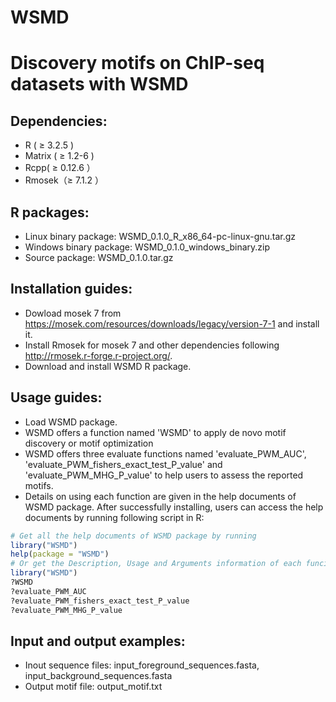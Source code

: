 # WSMD
Discovery motifs on ChIP-seq datasets with WSMD
=================================================

Dependencies:
-------
  * R ( ≥ 3.2.5 )
  * Matrix ( ≥ 1.2-6 )
  * Rcpp( ≥ 0.12.6 ）
  * Rmosek（≥ 7.1.2 ）

R packages:
-------------------------
  * Linux binary package: WSMD_0.1.0_R_x86_64-pc-linux-gnu.tar.gz
  * Windows binary package: WSMD_0.1.0_windows_binary.zip
  * Source package: WSMD_0.1.0.tar.gz
  
Installation guides:
-------------------------
  * Dowload mosek 7 from https://mosek.com/resources/downloads/legacy/version-7-1 and install it.
  * Install Rmosek for mosek 7 and other dependencies following http://rmosek.r-forge.r-project.org/.
  * Download and install WSMD R package.
    
Usage guides:
-------------------------
  * Load WSMD package.
  * WSMD offers a function named 'WSMD' to apply de novo motif discovery or motif optimization
  * WSMD offers three evaluate functions named 'evaluate_PWM_AUC', 'evaluate_PWM_fishers_exact_test_P_value' and 'evaluate_PWM_MHG_P_value' to help users to assess the reported motifs.
  * Details on using each function are given in the help documents of WSMD package. After successfully installing, users can access the help documents by running following script in R:

```r
# Get all the help documents of WSMD package by running
library("WSMD")
help(package = "WSMD")
# Or get the Description, Usage and Arguments information of each funciton directly by running
library("WSMD")
?WSMD
?evaluate_PWM_AUC
?evaluate_PWM_fishers_exact_test_P_value
?evaluate_PWM_MHG_P_value
```
 
Input and output examples:
-------------------------
  * Inout sequence files: input_foreground_sequences.fasta, input_background_sequences.fasta
  * Output motif file: output_motif.txt
